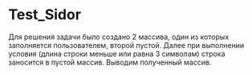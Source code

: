 # Test_Sidor

Для решения задачи было создано 2 массива, один из которых заполняется пользователем, второй пустой. Далее при выполнении условия (длина строки меньше или равна 3 символам) строка заносится в пустой массив. Выводим полученный массив.
